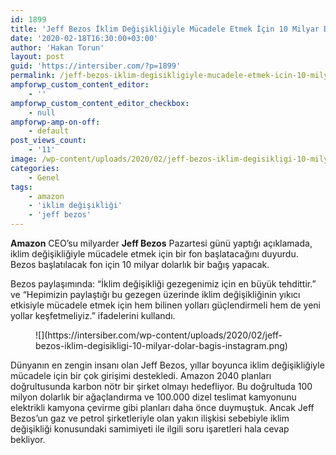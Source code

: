 ```yaml
---
id: 1899
title: 'Jeff Bezos İklim Değişikliğiyle Mücadele Etmek İçin 10 Milyar Dolar Bağışlayacak'
date: '2020-02-18T16:30:00+03:00'
author: 'Hakan Torun'
layout: post
guid: 'https://intersiber.com/?p=1899'
permalink: /jeff-bezos-iklim-degisikligiyle-mucadele-etmek-icin-10-milyar-dolar-bagislayacak/
ampforwp_custom_content_editor:
    - ''
ampforwp_custom_content_editor_checkbox:
    - null
ampforwp-amp-on-off:
    - default
post_views_count:
    - '11'
image: /wp-content/uploads/2020/02/jeff-bezos-iklim-degisikligi-10-milyar-dolar-bagis.jpg
categories:
    - Genel
tags:
    - amazon
    - 'iklim değişikliği'
    - 'jeff bezos'
---
```


**Amazon** CEO’su milyarder **Jeff Bezos** Pazartesi günü yaptığı açıklamada, iklim değişikliğiyle mücadele etmek için bir fon başlatacağını duyurdu. Bezos başlatılacak fon için 10 milyar dolarlık bir bağış yapacak.

Bezos paylaşımında: “İklim değişikliği gezegenimiz için en büyük tehdittir.” ve “Hepimizin paylaştığı bu gezegen üzerinde iklim değişikliğinin yıkıcı etkisiyle mücadele etmek için hem bilinen yolları güçlendirmeli hem de yeni yollar keşfetmeliyiz.” ifadelerini kullandı.

<figure class="wp-block-image size-large">![](https://intersiber.com/wp-content/uploads/2020/02/jeff-bezos-iklim-degisikligi-10-milyar-dolar-bagis-instagram.png)</figure>Dünyanın en zengin insanı olan Jeff Bezos, yıllar boyunca iklim değişikliğiyle mücadele için bir çok girişimi destekledi. Amazon 2040 planları doğrultusunda karbon nötr bir şirket olmayı hedefliyor. Bu doğrultuda 100 milyon dolarlık bir ağaçlandırma ve 100.000 dizel teslimat kamyonunu elektrikli kamyona çevirme gibi planları daha önce duymuştuk. Ancak Jeff Bezos’un gaz ve petrol şirketleriyle olan yakın ilişkisi sebebiyle iklim değişikliği konusundaki samimiyeti ile ilgili soru işaretleri hala cevap bekliyor.